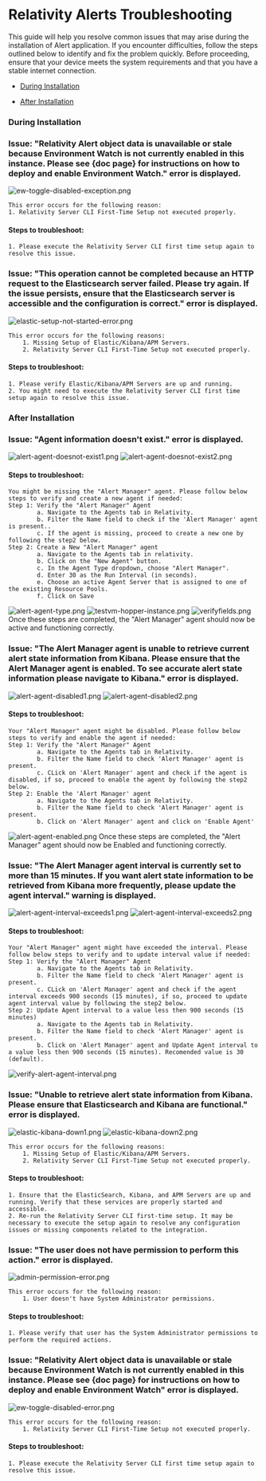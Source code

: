 # Relativity Alerts Troubleshooting

This guide will help you resolve common issues that may arise during the installation of Alert application. If you encounter difficulties, follow the steps outlined below to identify and fix the problem quickly. Before proceeding, ensure that your device meets the system requirements and that you have a stable internet connection.

* [During Installation](#during-installation)

* [After Installation](#after-installation)

### During Installation

### Issue: "Relativity Alert object data is unavailable or stale because Environment Watch is not currently enabled in this instance. Please see {doc page} for instructions on how to deploy and enable Environment Watch." error is displayed.
![ew-toggle-disabled-exception.png](../resources/relativity-alerts-troubleshooting-images/ew-toggle-disabled-exception.png)

    This error occurs for the following reason:
    1. Relativity Server CLI First-Time Setup not executed properly.

#### Steps to troubleshoot:
    1. Please execute the Relativity Server CLI first time setup again to resolve this issue.

### Issue: "This operation cannot be completed because an HTTP request to the Elasticsearch server failed. Please try again. If the issue persists, ensure that the Elasticsearch server is accessible and the configuration is correct." error is displayed.
![elastic-setup-not-started-error.png](../resources/relativity-alerts-troubleshooting-images/elastic-kibana-not-started-error.png)

    This error occurs for the following reasons:
        1. Missing Setup of Elastic/Kibana/APM Servers.
        2. Relativity Server CLI First-Time Setup not executed properly.

#### Steps to troubleshoot:
    1. Please verify Elastic/Kibana/APM Servers are up and running.
    2. You might need to execute the Relativity Server CLI first time setup again to resolve this issue.

### After Installation

### Issue: "Agent information doesn't exist." error is displayed.
![alert-agent-doesnot-exist1.png](../resources/relativity-alerts-troubleshooting-images/alert-agent-doesnot-exist1.png)
![alert-agent-doesnot-exist2.png](../resources/relativity-alerts-troubleshooting-images/alert-agent-doesnot-exist2.png)

#### Steps to troubleshoot:
    You might be missing the "Alert Manager" agent. Please follow below steps to verify and create a new agent if needed:
    Step 1: Verify the "Alert Manager" Agent
            a. Navigate to the Agents tab in Relativity.
            b. Filter the Name field to check if the 'Alert Manager' agent is present..
            c. If the agent is missing, proceed to create a new one by following the step2 below.
    Step 2: Create a New "Alert Manager" agent
            a. Navigate to the Agents tab in relativity.
            b. Click on the "New Agent" button.
            c. In the Agent Type dropdown, choose "Alert Manager".
            d. Enter 30 as the Run Interval (in seconds).
            e. Choose an active Agent Server that is assigned to one of the existing Resource Pools.
            f. Click on Save
![alert-agent-type.png](../resources/relativity-alerts-troubleshooting-images/alert-agent-type.png)
![testvm-hopper-instance.png](../resources/relativity-alerts-troubleshooting-images/testvm-hopper-instance.png)
![verifyfields.png](../resources/relativity-alerts-troubleshooting-images/verifyfields.png)
    Once these steps are completed, the "Alert Manager" agent should now be active and functioning correctly.

### Issue: "The Alert Manager agent is unable to retrieve current alert state information from Kibana. Please ensure that the Alert Manager agent is enabled. To see accurate alert state information please navigate to Kibana." error is displayed.
![alert-agent-disabled1.png](../resources/relativity-alerts-troubleshooting-images/alert-agent-disabled1.png)
![alert-agent-disabled2.png](../resources/relativity-alerts-troubleshooting-images/alert-agent-disabled2.png)

#### Steps to troubleshoot:
    Your "Alert Manager" agent might be disabled. Please follow below steps to verify and enable the agent if needed:
    Step 1: Verify the "Alert Manager" Agent
            a. Navigate to the Agents tab in Relativity.
            b. Filter the Name field to check 'Alert Manager' agent is present.
            c. CLick on 'Alert Manager' agent and check if the agent is disabled, if so, proceed to enable the agent by following the step2 below.
    Step 2: Enable the 'Alert Manager' agent
            a. Navigate to the Agents tab in Relativity.
            b. Filter the Name field to check 'Alert Manager' agent is present.
            b. Click on 'Alert Manager' agent and click on 'Enable Agent'
![alert-agent-enabled.png](../resources/relativity-alerts-troubleshooting-images/alert-agent-enabled.png)
    Once these steps are completed, the "Alert Manager" agent should now be Enabled and functioning correctly.

### Issue: "The Alert Manager agent interval is currently set to more than 15 minutes. If you want alert state information to be retrieved from Kibana more frequently, please update the agent interval." warning is displayed.
![alert-agent-interval-exceeds1.png](../resources/relativity-alerts-troubleshooting-images/alert-agent-interval-exceeds1.png)
![alert-agent-interval-exceeds2.png](../resources/relativity-alerts-troubleshooting-images/alert-agent-interval-exceeds2.png)

#### Steps to troubleshoot:
    Your "Alert Manager" agent might have exceeded the interval. Please follow below steps to verify and to update interval value if needed:
    Step 1: Verify the "Alert Manager" Agent
            a. Navigate to the Agents tab in Relativity.
            b. Filter the Name field to check 'Alert Manager' agent is present.
            c. CLick on 'Alert Manager' agent and check if the agent interval exceeds 900 seconds (15 minutes), if so, proceed to update agent interval value by following the step2 below.
    Step 2: Update Agent interval to a value less then 900 seconds (15 minutes)
            a. Navigate to the Agents tab in Relativity.
            b. Filter the Name field to check 'Alert Manager' agent is present.
            b. Click on 'Alert Manager' agent and Update Agent interval to a value less then 900 seconds (15 minutes). Recomended value is 30 (default).
![verify-alert-agent-interval.png](../resources/relativity-alerts-troubleshooting-images/verify-alert-agent-interval.png)

### Issue: "Unable to retrieve alert state information from Kibana. Please ensure that Elasticsearch and Kibana are functional." error is displayed.
![elastic-kibana-down1.png](../resources/relativity-alerts-troubleshooting-images/elastic-kibana-down1.png)
![elastic-kibana-down2.png](../resources/relativity-alerts-troubleshooting-images/elastic-kibana-down2.png)

    This error occurs for the following reasons:
        1. Missing Setup of Elastic/Kibana/APM Servers.
        2. Relativity Server CLI First-Time Setup not executed properly.

#### Steps to troubleshoot:
    1. Ensure that the ElasticSearch, Kibana, and APM Servers are up and running. Verify that these services are properly started and accessible.
    2. Re-run the Relativity Server CLI first-time setup. It may be necessary to execute the setup again to resolve any configuration issues or missing components related to the integration.

### Issue: "The user does not have permission to perform this action." error is displayed.
![admin-permission-error.png](../resources/relativity-alerts-troubleshooting-images/admin-permission-error.png)

    This error occurs for the following reason:
        1. User doesn't have System Administrator permissions.

#### Steps to troubleshoot:
    1. Please verify that user has the System Administrator permissions to perform the required actions.

### Issue: "Relativity Alert object data is unavailable or stale because Environment Watch is not currently enabled in this instance. Please see {doc page} for instructions on how to deploy and enable Environment Watch" error is displayed.
![ew-toggle-disabled-error.png](../resources/relativity-alerts-troubleshooting-images/ew-toggle-disabled-error.png)

    This error occurs for the following reason:
        1. Relativity Server CLI First-Time Setup not executed properly.

#### Steps to troubleshoot:
    1. Please execute the Relativity Server CLI first time setup again to resolve this issue.
